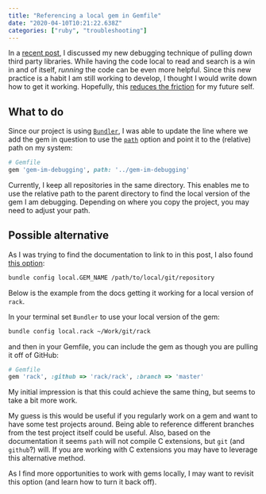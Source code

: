 ```yaml
---
title: "Referencing a local gem in Gemfile"
date: "2020-04-10T10:21:22.638Z"
categories: ["ruby", "troubleshooting"]
---
```


In a [recent post](/2020/04/how-i-debug-my-dependencies), I discussed my new debugging technique of pulling down third party libraries. While having the code local to read and search is a win in and of itself, _running_ the code can be even more helpful. Since this new practice is a habit I am still working to develop, I thought I would write down how to get it working. Hopefully, this [reduces the friction](https://twitter.com/jamesclear/status/1091687364953587714?lang=en) for my future self.

## What to do

Since our project is using [`Bundler`](https://bundler.io/), I was able to update the line where we add the gem in question to use the [`path`](https://bundler.io/man/gemfile.5.html#PATH) option and point it to the (relative) path on my system:

```ruby
# Gemfile
gem 'gem-im-debugging', path: '../gem-im-debugging'
```

Currently, I keep all repositories in the same directory. This enables me to use the relative path to the parent directory to find the local version of the gem I am debugging. Depending on where you copy the project,  you may need to adjust your path.

## Possible alternative

As I was trying to find the documentation to link to in this post, I also found [this option](https://bundler.io/v1.2/git.html#local):

```bash
bundle config local.GEM_NAME /path/to/local/git/repository
```

Below is the example from the docs getting it working for a local version of `rack`.

In your terminal set `Bundler` to use your local version of the gem:

```bash
bundle config local.rack ~/Work/git/rack
```

and then in your Gemfile, you can include the gem as though you are pulling it off of GitHub:

```ruby
# Gemfile
gem 'rack', :github => 'rack/rack', :branch => 'master'
```

My initial impression is that this could achieve the same thing, but seems to take a bit more work.

My guess is this would be useful if you regularly work on a gem and want to have some test projects around. Being able to reference different branches from the test project itself could be useful. Also, based on the documentation it seems `path` will not compile C extensions, but `git` (and `github`?) will. If you are working with C extensions you may have to leverage this alternative method.

As I find more opportunities to work with gems locally, I may want to revisit this option (and learn how to turn it back off). 

